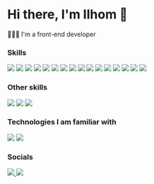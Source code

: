 Hi there, I'm Ilhom 👋
=============================================================================================================================

👨🏻‍💻 I'm a front-end developer<br/>

### Skills
<p align="left">
  <img src="https://img.shields.io/badge/JavaScript-F7DF1E?style=for-the-badge&logo=JavaScript&logoColor=000000"/>
  <img src="https://img.shields.io/badge/TYPESCRIPT-3178C6?style=for-the-badge&logo=TYPESCRIPT&logoColor=FFFFFF"/>
  <img src="https://img.shields.io/badge/HTML-E34F26?style=for-the-badge&logo=HTML5&logoColor=FFFFFF"/>
  <img src="https://img.shields.io/badge/CSS-1572B6?style=for-the-badge&logo=CSS3&logoColor=FFFFFF"/>
  <img src="https://img.shields.io/badge/CssModules-FFFFFF?style=for-the-badge&logo=cssmodules&logoColor=000000" />
  <img src="https://img.shields.io/badge/SASS-CC6699?style=for-the-badge&logo=SASS&logoColor=FFFFFF"/>
  <img src="https://img.shields.io/badge/styled-000?style=for-the-badge&logo=styled-components&logoColor"/>
  <img src="https://img.shields.io/badge/REACT-20232A?style=for-the-badge&logo=React&logoColor=61DAFB"/>
  <img src="https://img.shields.io/badge/REDUX-764ABC?style=for-the-badge&logo=REDUX&logoColor=FFFFFF"/>
  <img src="https://img.shields.io/badge/ReduxToolkit-7248b5?style=for-the-badge&logo=redux&logoColor=white" />
  <img src="https://img.shields.io/badge/ReduxSaga-gray?style=for-the-badge&logo=reduxsaga&logoColor=7ecc61" />
  <img src="https://img.shields.io/badge/GIT-F05032?style=for-the-badge&logo=GIT&logoColor=FFFFFF"/>
  <img src="https://img.shields.io/badge/ESlint-462fb9?style=for-the-badge&logo=eslint&logoColor=white" />  
  <img src="https://img.shields.io/badge/GULP-dc4a4d?style=for-the-badge&logo=GULP&logoColor=white" />
  <img src="https://img.shields.io/badge/Webpack-1a72b6?style=for-the-badge&logo=webpack&logoColor=white" />
  <img src="https://img.shields.io/badge/VITE-white?style=for-the-badge&logo=VITE&logoColor=f2ce30" />
</p>

### Other skills
<p align="left">
  <img src="https://img.shields.io/badge/ILLUSTRATOR-FF9A00?style=for-the-badge&logo=ADOBEILLUSTRATOR&logoColor=FFFFFF"/>
  <img src="https://img.shields.io/badge/PHOTOSHOP-31A8FF?style=for-the-badge&logo=ADOBEPHOTOSHOP&logoColor=FFFFFF"/>
  <img src="https://img.shields.io/badge/FIGMA-F24E1E?style=for-the-badge&logo=FIGMA&logoColor=FFFFFF"/>
</p>

### Technologies I am familiar with
<p align="left">
  <img src="https://img.shields.io/badge/Next.js-white?style=for-the-badge&logo=nextdotjs&logoColor=black" />
  <img src="https://img.shields.io/badge/VUE.JS-4FC08D?style=for-the-badge&logo=VUE.JS&logoColor=FFFFFF"/>
</p>
                    
### Socials
<p align="left">
   <a href="https://t.me/A_Ilhom" target="_blank" rel="noreferrer">
     <img src="https://img.shields.io/badge/TELEGRAM-26A5E4?style=for-the-badge&logo=TELEGRAM&logoColor=FFFFFF"/>
  </a>
  <a href="https://www.codepen.io/IlhomAliyev" target="_blank" rel="noreferrer">
    <img src="https://img.shields.io/badge/CODEPEN-FFFFFF?style=for-the-badge&logo=CODEPEN&logoColor=000000"/>
  </a>
</p>
